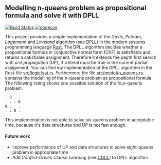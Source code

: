 Modelling n-queens problem as propositional formula and solve it with DPLL 
------------
[![Build Status](https://travis-ci.org/erohkohl/n-queens-sat.svg?branch=master)](https://travis-ci.org/erohkohl/n-queens-sat) [![codecov](https://codecov.io/gh/erohkohl/n-queens-sat/branch/master/graph/badge.svg)](https://codecov.io/gh/erohkohl/n-queens-sat)

This project provides a simple implementation of the *Davis, Putnam, Logemann* and *Loveland* algorithm 
(see [DPLL](https://en.wikipedia.org/wiki/DPLL_algorithm)) in the modern systems programming language 
[Rust](https://www.rust-lang.org/en-US/). The DPLL algorithm decides whether a propositional 
formula in conjunctive normal form (CNF) is satisfiable and returns a satisfiable assignment. Therefore it extends the 
depth first search with *unit propagation* (UP), if a literal must be true in the current partial assignment. You
can find my implementation of the DPLL algorithm in the Rust-file 
[src/logic/sat.rs](https://github.com/erohkohl/n-queens-sat/blob/master/src/logic/sat.rs). Furthermore the file 
[src/model/n_queens.rs](https://github.com/erohkohl/n-queens-sat/blob/master/src/model/n_queens.rs) 
contains the modelling of the n-queens problem as propositional formula. The following listing shows one possible
solution of the four-queens problem.

```bash
. Q . . 
. . . Q 
Q . . . 
. . Q . 
```

This implementation is not able to solve six-queens problem in acceptable time, because it's
data structures and UP is not fast enough.

#### Future work

- Improve performance of UP and data structures to solve eight-queens problem in appropriate time
- Add *Conflict-Driven Clause Learning* (see [CDCL](https://en.wikipedia.org/wiki/Conflict-Driven_Clause_Learning)) 
to DPLL algorithm